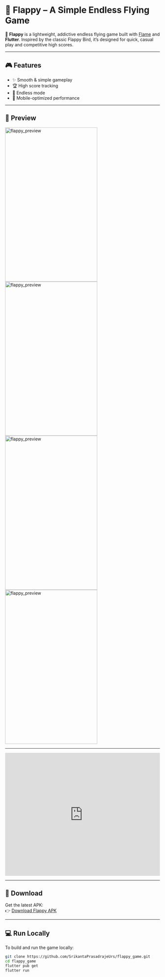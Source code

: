 # 🐤 Flappy – A Simple Endless Flying Game

🚀 **Flappy** is a lightweight, addictive endless flying game built with [Flame](https://flame-engine.org/) and **Flutter**. Inspired by the classic Flappy Bird, it’s designed for quick, casual play and competitive high scores.

---

## 🎮 Features

- ✨ Smooth & simple gameplay  
- 🏆 High score tracking  
- 🔁 Endless mode  
- 📱 Mobile-optimized performance

---

## 📸 Preview

<img src="https://github.com/user-attachments/assets/869f82d3-1d75-41ef-ad41-72e4c13ddc36" alt="flappy_preview" width="300" height="500" />
<img src="https://github.com/user-attachments/assets/ac864798-b513-494e-9b40-e4f7c59934ae" alt="flappy_preview" width="300" height="500" />
<img src="https://github.com/user-attachments/assets/e2fd6e35-386e-4aee-ba24-9378e033aab4" alt="flappy_preview" width="300" height="500" />
<img src="https://github.com/user-attachments/assets/447dcc55-1688-4957-89ad-7e0504ef94a0" alt="flappy_preview" width="300" height="500" />

---
<iframe src="https://www.linkedin.com/embed/feed/update/urn:li:ugcPost:7345435223112749057?compact=1" height="399" width="504" frameborder="0" allowfullscreen="" title="Embedded post"></iframe>

---

## 📲 Download

Get the latest APK:  
👉 [Download Flappy APK](https://drive.google.com/file/d/1BQoe2esI4iSUd86oz4ZTfnNSg-bIIE67/view?usp=drive_link)

---

## 💻 Run Locally

To build and run the game locally:

```bash
git clone https://github.com/SrikantaPrasadrajeUrs/flappy_game.git
cd flappy_game
flutter pub get
flutter run
